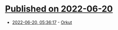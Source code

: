 # [Published on 2022-06-20](index.md)

* [2022-06-20, 05:36:17](https://news.ycombinator.com/item?id=31806661) - [Orkut](http://www.orkut.com/index.html)
